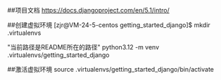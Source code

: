##项目文档
https://docs.djangoproject.com/en/5.1/intro/

##创建虚拟环境
[zjr@VM-24-5-centos getting_started_django]$ mkdir .virtualenvs

"当前路径是README所在的路径"
python3.12 -m venv .virtualenvs/getting_started_django


##激活虚拟环境
source .virtualenvs/getting_started_django/bin/activate

